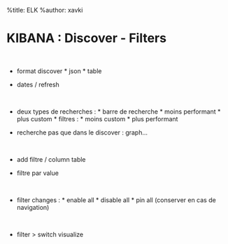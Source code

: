 %title: ELK
%author: xavki


# KIBANA : Discover - Filters

<br>


* format discover
		* json
		* table

* dates / refresh

<br>


* deux types de recherches :
		* barre de recherche
				* moins performant
				* plus custom
		* filtres : 
				* moins custom
				* plus performant

* recherche pas que dans le discover : graph...

<br>


* add filtre / column table

* filtre par value

<br>


* filter changes :
		* enable all
		* disable all
		* pin all (conserver en cas de navigation)

<br>


* filter > switch visualize	
